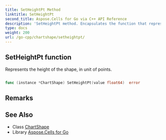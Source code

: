 ```yaml
---
title: SetHeightPt Method 
linktitle: SetHeightPt
second_title: Aspose.Cells for Go via C++ API Reference
description: 'SetHeightPt method. Encapsulates the function that represents setheightpt in Go.'
type: docs
weight: 200
url: /go-cpp/chartshape/setheightpt/
---
```


## SetHeightPt function

Represents the height of the shape, in unit of points.

```go

func (instance *ChartShape) SetHeightPt(value float64)  error

```

## Remarks


## See Also

* Class [ChartShape](../)
* Library [Aspose.Cells for Go](../../)
